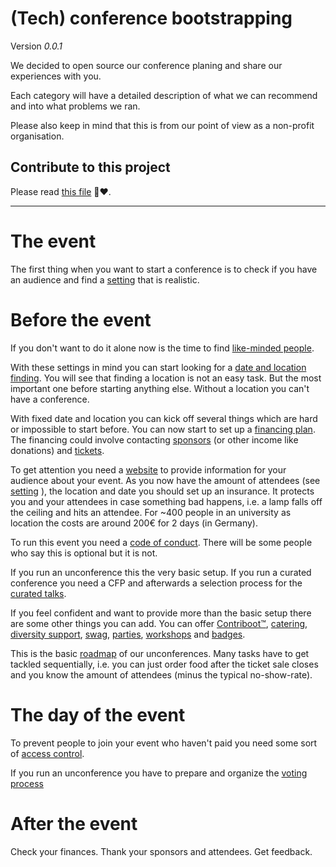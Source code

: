 # (Tech) conference bootstrapping

Version *0.0.1*

We decided to open source our conference planing and share our experiences with you.

Each category will have a detailed description of what we can recommend and into what problems we ran.

Please also keep in mind that this is from our point of view as a non-profit organisation.

## Contribute to this project

Please read [this file](HOW_TO_CONTRIBUTE.md) 🎉❤️.

--------------
# The event

The first thing when you want to start a conference is to check if you have an audience and find a [setting](settings.md) that is realistic.

# Before the event

If you don't want to do it alone now is the time to find [like-minded people](team.md).

With these settings in mind you can start looking for a [date and location finding](location.md). You will see that finding a location is not an easy task. But the most important one before starting anything else. Without a location you can't have a conference.

With fixed date and location you can kick off several things which are hard or impossible to start before. You can now start to set up a [financing plan](finance.md). The financing could involve contacting [sponsors](sponsoring.md) (or other income like donations) and [tickets](tickets.md).

To get attention you need a [website](website.md) to provide information for your audience about your event. As you now have the amount of attendees (see [setting](settings.md)
), the location and date you should set up an insurance. It protects you and your attendees in case something bad happens, i.e. a lamp falls off the ceiling and hits an attendee. For ~400 people in an university as location the costs are around 200€ for 2 days (in Germany).

To run this event you need a [code of conduct](coc.md). There will be some people who say this is optional but it is not.

If you run an unconference this the very basic setup. If you run a curated conference you need a CFP and afterwards a selection process for the [curated talks](curatedTalks.md).

If you feel confident and want to provide more than the basic setup there are some other things you can add. You can offer [Contriboot™](contriboot.md), [catering](catering.md), [diversity support](diversitySupport.md), [swag](swag.md), [parties](party.md), [workshops](workshops.md̨) and [badges](badges.md).

This is the basic [roadmap](roadmap.md) of our unconferences. Many tasks have to get tackled sequentially, i.e. you can just order food after the ticket sale closes and you know the amount of attendees (minus the typical no-show-rate).

# The day of the event

To prevent people to join your event who haven't paid you need some sort of [access control](accessControl.md).

If you run an unconference you have to prepare and organize the [voting process](voting.md)

# After the event

Check your finances. Thank your sponsors and attendees. Get feedback.
